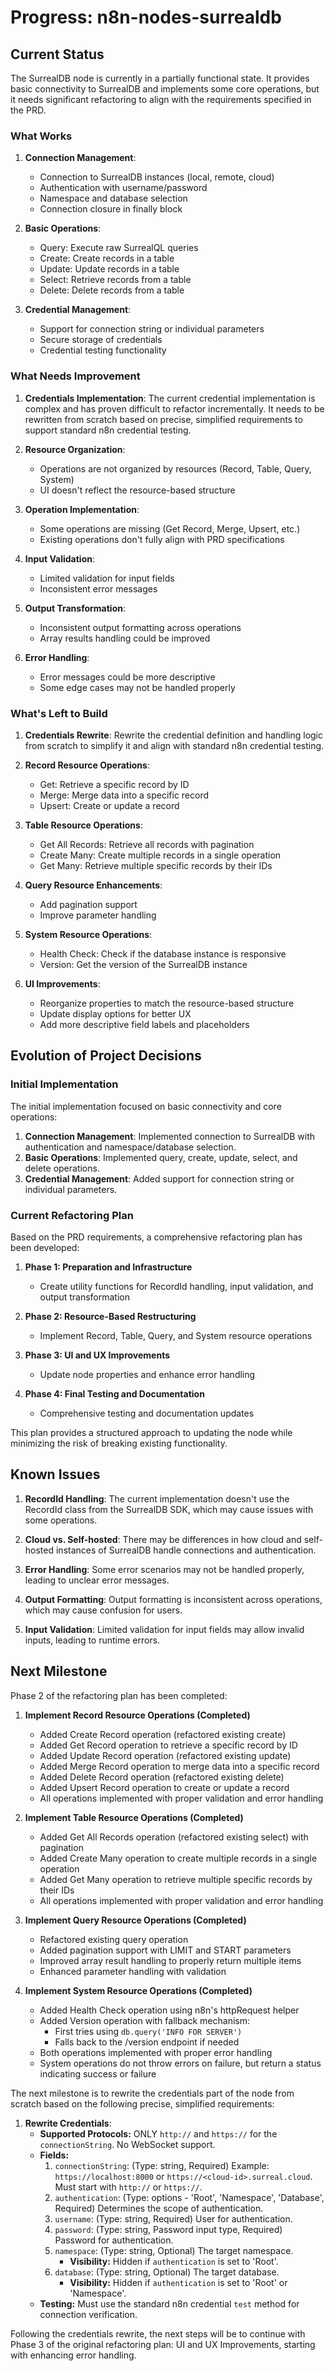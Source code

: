 # Progress: n8n-nodes-surrealdb

## Current Status

The SurrealDB node is currently in a partially functional state. It provides basic connectivity to SurrealDB and implements some core operations, but it needs significant refactoring to align with the requirements specified in the PRD.

### What Works

1. **Connection Management**:
   - Connection to SurrealDB instances (local, remote, cloud)
   - Authentication with username/password
   - Namespace and database selection
   - Connection closure in finally block

2. **Basic Operations**:
   - Query: Execute raw SurrealQL queries
   - Create: Create records in a table
   - Update: Update records in a table
   - Select: Retrieve records from a table
   - Delete: Delete records from a table

3. **Credential Management**:
   - Support for connection string or individual parameters
   - Secure storage of credentials
   - Credential testing functionality

### What Needs Improvement

1. **Credentials Implementation**: The current credential implementation is complex and has proven difficult to refactor incrementally. It needs to be rewritten from scratch based on precise, simplified requirements to support standard n8n credential testing.

2. **Resource Organization**:
   - Operations are not organized by resources (Record, Table, Query, System)
   - UI doesn't reflect the resource-based structure

3. **Operation Implementation**:
   - Some operations are missing (Get Record, Merge, Upsert, etc.)
   - Existing operations don't fully align with PRD specifications

4. **Input Validation**:
   - Limited validation for input fields
   - Inconsistent error messages

5. **Output Transformation**:
   - Inconsistent output formatting across operations
   - Array results handling could be improved

6. **Error Handling**:
   - Error messages could be more descriptive
   - Some edge cases may not be handled properly

### What's Left to Build

1. **Credentials Rewrite**: Rewrite the credential definition and handling logic from scratch to simplify it and align with standard n8n credential testing.

2. **Record Resource Operations**:
   - Get: Retrieve a specific record by ID
   - Merge: Merge data into a specific record
   - Upsert: Create or update a record

3. **Table Resource Operations**:
   - Get All Records: Retrieve all records with pagination
   - Create Many: Create multiple records in a single operation
   - Get Many: Retrieve multiple specific records by their IDs

4. **Query Resource Enhancements**:
   - Add pagination support
   - Improve parameter handling

5. **System Resource Operations**:
   - Health Check: Check if the database instance is responsive
   - Version: Get the version of the SurrealDB instance

6. **UI Improvements**:
   - Reorganize properties to match the resource-based structure
   - Update display options for better UX
   - Add more descriptive field labels and placeholders

## Evolution of Project Decisions

### Initial Implementation

The initial implementation focused on basic connectivity and core operations:

1. **Connection Management**: Implemented connection to SurrealDB with authentication and namespace/database selection.
2. **Basic Operations**: Implemented query, create, update, select, and delete operations.
3. **Credential Management**: Added support for connection string or individual parameters.

### Current Refactoring Plan

Based on the PRD requirements, a comprehensive refactoring plan has been developed:

1. **Phase 1: Preparation and Infrastructure**
   - Create utility functions for RecordId handling, input validation, and output transformation

2. **Phase 2: Resource-Based Restructuring**
   - Implement Record, Table, Query, and System resource operations

3. **Phase 3: UI and UX Improvements**
   - Update node properties and enhance error handling

4. **Phase 4: Final Testing and Documentation**
   - Comprehensive testing and documentation updates

This plan provides a structured approach to updating the node while minimizing the risk of breaking existing functionality.

## Known Issues

1. **RecordId Handling**: The current implementation doesn't use the RecordId class from the SurrealDB SDK, which may cause issues with some operations.

2. **Cloud vs. Self-hosted**: There may be differences in how cloud and self-hosted instances of SurrealDB handle connections and authentication.

3. **Error Handling**: Some error scenarios may not be handled properly, leading to unclear error messages.

4. **Output Formatting**: Output formatting is inconsistent across operations, which may cause confusion for users.

5. **Input Validation**: Limited validation for input fields may allow invalid inputs, leading to runtime errors.

## Next Milestone

Phase 2 of the refactoring plan has been completed:

1. **Implement Record Resource Operations (Completed)**
   - Added Create Record operation (refactored existing create)
   - Added Get Record operation to retrieve a specific record by ID
   - Added Update Record operation (refactored existing update)
   - Added Merge Record operation to merge data into a specific record
   - Added Delete Record operation (refactored existing delete)
   - Added Upsert Record operation to create or update a record
   - All operations implemented with proper validation and error handling

2. **Implement Table Resource Operations (Completed)**
   - Added Get All Records operation (refactored existing select) with pagination
   - Added Create Many operation to create multiple records in a single operation
   - Added Get Many operation to retrieve multiple specific records by their IDs
   - All operations implemented with proper validation and error handling

3. **Implement Query Resource Operations (Completed)**
   - Refactored existing query operation
   - Added pagination support with LIMIT and START parameters
   - Improved array result handling to properly return multiple items
   - Enhanced parameter handling with validation

4. **Implement System Resource Operations (Completed)**
   - Added Health Check operation using n8n's httpRequest helper
   - Added Version operation with fallback mechanism:
     - First tries using `db.query('INFO FOR SERVER')`
     - Falls back to the /version endpoint if needed
   - Both operations implemented with proper error handling
   - System operations do not throw errors on failure, but return a status indicating success or failure

The next milestone is to rewrite the credentials part of the node from scratch based on the following precise, simplified requirements:

1. **Rewrite Credentials**:
    *   **Supported Protocols:** ONLY `http://` and `https://` for the `connectionString`. No WebSocket support.
    *   **Fields:**
        1.  `connectionString`: (Type: string, Required) Example: `https://localhost:8000` or `https://<cloud-id>.surreal.cloud`. Must start with `http://` or `https://`.
        2.  `authentication`: (Type: options - 'Root', 'Namespace', 'Database', Required) Determines the scope of authentication.
        3.  `username`: (Type: string, Required) User for authentication.
        4.  `password`: (Type: string, Password input type, Required) Password for authentication.
        5.  `namespace`: (Type: string, Optional) The target namespace.
            *   **Visibility:** Hidden if `authentication` is set to 'Root'.
        6.  `database`: (Type: string, Optional) The target database.
            *   **Visibility:** Hidden if `authentication` is set to 'Root' or 'Namespace'.
    *   **Testing:** Must use the standard n8n credential `test` method for connection verification.

Following the credentials rewrite, the next steps will be to continue with Phase 3 of the original refactoring plan: UI and UX Improvements, starting with enhancing error handling.
